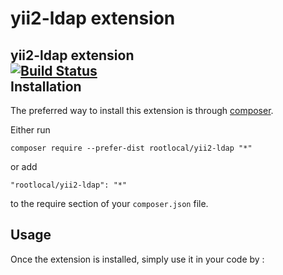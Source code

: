 yii2-ldap extension
===================
yii2-ldap extension  
[![Build Status](https://travis-ci.org/rootlocal/yii2-ldap.svg?branch=master)](https://travis-ci.org/rootlocal/yii2-ldap)  
Installation
------------

The preferred way to install this extension is through [composer](http://getcomposer.org/download/).

Either run

```
composer require --prefer-dist rootlocal/yii2-ldap "*"
```

or add

```
"rootlocal/yii2-ldap": "*"
```

to the require section of your `composer.json` file.


Usage
-----

Once the extension is installed, simply use it in your code by  :
